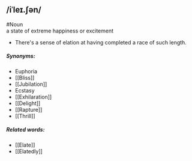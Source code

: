 ## /iˈleɪ.ʃən/
#Noun  
a state of extreme happiness or excitement

- There's a sense of elation at having completed a race of such length.

##### Synonyms:
- Euphoria
- [[Bliss]]
- [[Jubilation]]
- Ecstasy
- [[Exhilaration]]
- [[Delight]]
- [[Rapture]]
- [[Thrill]]

##### Related words:
- [[Elate]]
- [[Elatedly]]